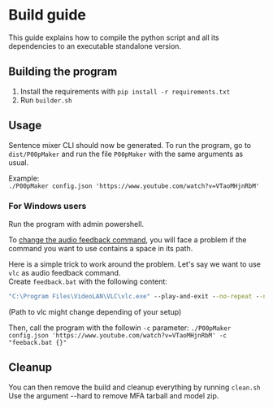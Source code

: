 # Build guide

This guide explains how to compile the python script and all its dependencies to an executable standalone version.

## Building the program

1. Install the requirements with ```pip install -r requirements.txt```
2. Run ```builder.sh```

## Usage

Sentence mixer CLI should now be generated. To run the program, go to ```dist/P00pMaker``` and run the file ```P00pMaker``` with the same arguments as usual.

Example:  
```./P00pMaker config.json 'https://www.youtube.com/watch?v=VTaoMHjnRbM'```

### For Windows users

Run the program with admin powershell.

To [change the audio feedback command](https://github.com/pop123123123/CLI_sentence_mixing#audio-feedback), you will face a problem if the command you want to use contains a space in its path.

Here is a simple trick to work around the problem. Let's say we want to use ```vlc``` as audio feedback command.  
Create ```feedback.bat``` with the following content:
```bat
"C:\Program Files\VideoLAN\VLC\vlc.exe" --play-and-exit --no-repeat --no-loop %*
```
(Path to vlc might change depending of your setup)

Then, call the program with the followin ```-c``` parameter:
```./P00pMaker config.json 'https://www.youtube.com/watch?v=VTaoMHjnRbM' -c "feeback.bat {}"```

## Cleanup

You can then remove the build and cleanup everything by running ```clean.sh```  
Use the argument --hard to remove MFA tarball and model zip.
